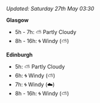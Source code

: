 *Updated: Saturday 27th May 03:30*

**Glasgow**

* 5h - 7h: :partly_sunny: Partly Cloudy
* 8h - 16h: :cyclone: Windy (:partly_sunny:)

**Edinburgh**

* 5h: :partly_sunny: Partly Cloudy
* 6h: :cyclone: Windy (:partly_sunny:)
* 7h: :cyclone: Windy (:cloud:)
* 8h - 16h: :cyclone: Windy (:partly_sunny:)
